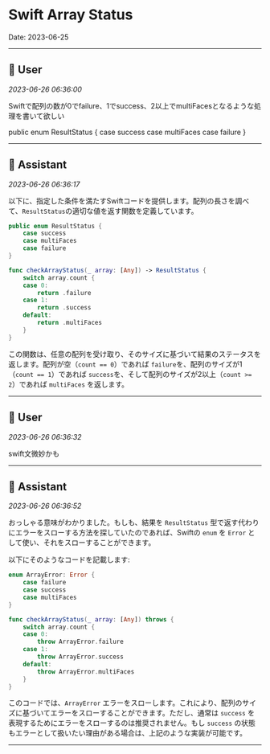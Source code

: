 # Swift Array Status

Date: 2023-06-25

---

## 👤 User
*2023-06-26 06:36:00*

Swiftで配列の数が0でfailure、1でsuccess、2以上でmultiFacesとなるような処理を書いて欲しい

public enum ResultStatus {
        case success
        case multiFaces
        case failure
    }

---

## 🤖 Assistant
*2023-06-26 06:36:17*

以下に、指定した条件を満たすSwiftコードを提供します。配列の長さを調べて、`ResultStatus`の適切な値を返す関数を定義しています。

```swift
public enum ResultStatus {
    case success
    case multiFaces
    case failure
}

func checkArrayStatus(_ array: [Any]) -> ResultStatus {
    switch array.count {
    case 0:
        return .failure
    case 1:
        return .success
    default:
        return .multiFaces
    }
}
```

この関数は、任意の配列を受け取り、そのサイズに基づいて結果のステータスを返します。配列が空（`count == 0`）であれば `failure`を、配列のサイズが1（`count == 1`）であれば `success`を、そして配列のサイズが2以上（`count >= 2`）であれば `multiFaces` を返します。

---

## 👤 User
*2023-06-26 06:36:32*

swift文微妙かも

---

## 🤖 Assistant
*2023-06-26 06:36:52*

おっしゃる意味がわかりました。もしも、結果を `ResultStatus` 型で返す代わりにエラーをスローする方法を探していたのであれば、Swiftの `enum` を `Error` として使い、それをスローすることができます。

以下にそのようなコードを記載します:

```swift
enum ArrayError: Error {
    case failure
    case success
    case multiFaces
}

func checkArrayStatus(_ array: [Any]) throws {
    switch array.count {
    case 0:
        throw ArrayError.failure
    case 1:
        throw ArrayError.success
    default:
        throw ArrayError.multiFaces
    }
}
```

このコードでは、`ArrayError` エラーをスローします。これにより、配列のサイズに基づいてエラーをスローすることができます。ただし、通常は `success` を表現するためにエラーをスローするのは推奨されません。もし `success` の状態もエラーとして扱いたい理由がある場合は、上記のような実装が可能です。

---

